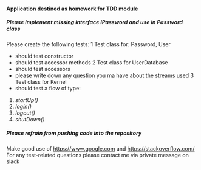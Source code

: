 #### Application destined as homework for TDD module

##### Please implement missing interface *IPassword* and use in *Password* class

Please create the following tests:
1 Test class for: Password, User
* should test constructor
* should test accessor methods
2 Test class for UserDatabase
* should test accessors
* please write down any question you ma have about the streams used
3 Test class for Kernel
* should test a flow of type:
1. *startUp()*
2. *login()*
3. *logout()*
4. *shutDown()*

##### Please refrain from pushing code into the repository

Make good use of https://www.google.com and https://stackoverflow.com/
For any test-related questions please contact me via private message on slack